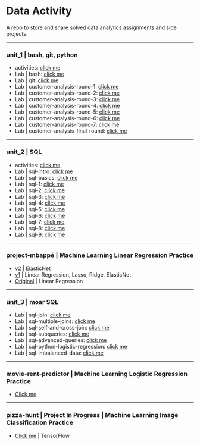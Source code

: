 # Data Activity
A repo to store and share solved data analytics assignments and side projects.
______________________
### **unit_1** | bash, git, python
* activities: [click me](https://github.com/isi-mube/iron-labs/tree/main/unit_1_py/Activites)
* Lab | bash: [click me](https://github.com/isi-mube/iron-labs/tree/main/unit_1_py/lab-bash)
* Lab | git: [click me](https://github.com/isi-mube/iron-labs/tree/main/unit_1_py/lab-git)
* Lab | customer-analysis-round-1: [click me](https://github.com/isi-mube/iron-labs/tree/main/unit_1_py/lab-customer-analysis-round-1)
* Lab | customer-analysis-round-2: [click me](https://github.com/isi-mube/iron-labs/tree/main/unit_1_py/lab-customer-analysis-round-2)
* Lab | customer-analysis-round-3: [click me](https://github.com/isi-mube/iron-labs/tree/main/unit_1_py/lab-customer-analysis-round-3)
* Lab | customer-analysis-round-4: [click me](https://github.com/isi-mube/iron-labs/tree/main/unit_1_py/lab-customer-analysis-round-4)
* Lab | customer-analysis-round-5: [click me](https://github.com/isi-mube/iron-labs/tree/main/unit_1_py/lab-customer-analysis-round-5)
* Lab | customer-analysis-round-6: [click me](https://github.com/isi-mube/iron-labs/tree/main/unit_1_py/lab-customer-analysis-round-6)
* Lab | customer-analysis-round-7: [click me](https://github.com/isi-mube/iron-labs/tree/main/unit_1_py/lab-customer-analysis-round-7)
* Lab | customer-analysis-final-round: [click me](https://github.com/isi-mube/iron-labs/tree/main/unit_1_py/lab-customer-analysis-final-round)

_______________________

### **unit_2** | SQL
* activities: [click me](https://github.com/isi-mube/iron-labs/tree/main/unit_2_sql/Activities)
* Lab | sql-intro: [click me](https://github.com/isi-mube/iron-labs/tree/main/unit_2_sql/lab-sql-intro)
* Lab | sql-basics: [click me](https://github.com/isi-mube/iron-labs/tree/main/unit_2_sql/lab-sql-basics)
* Lab | sql-1: [click me](https://github.com/isi-mube/iron-labs/tree/main/unit_1_py/lab-bash)
* Lab | sql-2: [click me](https://github.com/isi-mube/iron-labs/tree/main/unit_2_sql/lab-sql-2)
* Lab | sql-3: [click me](https://github.com/isi-mube/iron-labs/tree/main/unit_2_sql/lab-sql-3)
* Lab | sql-4: [click me](https://github.com/isi-mube/iron-labs/tree/main/unit_2_sql/lab-sql-4)
* Lab | sql-5: [click me](https://github.com/isi-mube/iron-labs/tree/main/unit_2_sql/lab-sql-5)
* Lab | sql-6: [click me](https://github.com/isi-mube/iron-labs/tree/main/unit_2_sql/lab-sql-6)
* Lab | sql-7: [click me](https://github.com/isi-mube/iron-labs/tree/main/unit_2_sql/lab-sql-7)
* Lab | sql-8: [click me](https://github.com/isi-mube/iron-labs/tree/main/unit_2_sql/lab-sql-8)
* Lab | sql-9: [click me](https://github.com/isi-mube/iron-labs/tree/main/unit_2_sql/lab-sql-9)

_______________________

### **project-mbappé** | Machine Learning Linear Regression Practice
* [v2](https://github.com/isi-mube/mbappe-project/blob/main/notebook/project-mbapp%C3%A9.ipynb) | ElasticNet
* [v1](https://github.com/isi-mube/iron-labs/blob/main/project-mbappe/project-mbapp%C3%A9.ipynb) | Linear Regression, Lasso, Ridge, ElasticNet
* [Original](https://github.com/isi-mube/data_mid_bootcamp_project_FIFA_MoneyBall) | Linear Regression

______________________

### **unit_3** | moar SQL
* Lab | sql-join: [click me](https://github.com/isi-mube/iron-labs/tree/main/unit_3_sql/lab_sql_join)
* Lab | sql-multiple-joins: [click me](https://github.com/isi-mube/iron-labs/tree/main/unit_3_sql/lab_sql_multiple_joins)
* Lab | sql-self-and-cross-join: [click me](https://github.com/isi-mube/iron-labs/blob/main/unit_3_sql/lab_sql_self_and_cross_join_imb_solution.sql)
* Lab | sql-subqueries: [click me](https://github.com/isi-mube/iron-labs/blob/main/unit_3_sql/lab_sql_subqueries_imb_solution.sql)
* Lab | sql-advanced-queries: [click me](https://github.com/isi-mube/iron-labs/blob/main/unit_3_sql/lab_sql_advancedqueries_imb_solution.sql)
* Lab | sql-python-logistic-regression: [click me](https://github.com/isi-mube/movie-rent-predictor)
* Lab | sql-imbalanced-data: [click me](https://github.com/isi-mube/iron-labs/tree/main/unit_3_sql/lab-imbalanced-data)

_______________________

### **movie-rent-predictor** | Machine Learning Logistic Regression Practice
* [Click me](https://github.com/isi-mube/movie-rent-predictor)

_______________________

### **pizza-hunt** | Project In Progress | Machine Learning Image Classification Practice
* [Click me](https://github.com/isi-mube/iron-labs/tree/main/pizza-hunt) | TensorFlow

